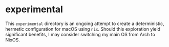 # experimental

This `experimental` directory is an ongoing attempt to create a deterministic,
hermetic configuration for macOS using `nix`. Should this exploration yield
significant benefits, I may consider switching my main OS from Arch to NixOS.
